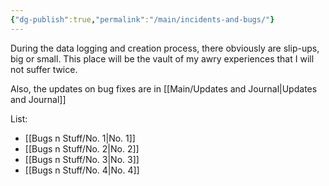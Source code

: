 ```yaml
---
{"dg-publish":true,"permalink":"/main/incidents-and-bugs/"}
---
```


During the data logging and creation process, there obviously are slip-ups, big or small. This place will be the vault of my awry experiences that I will not suffer twice.

Also, the updates on bug fixes are in [[Main/Updates and Journal\|Updates and Journal]]

List:
- [[Bugs n Stuff/No. 1\|No. 1]]
- [[Bugs n Stuff/No. 2\|No. 2]]
- [[Bugs n Stuff/No. 3\|No. 3]]
- [[Bugs n Stuff/No. 4\|No. 4]]
